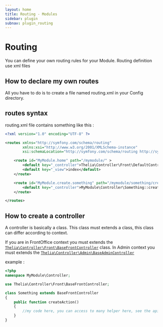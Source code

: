 ```yaml
---
layout: home
title: Routing - Modules
sidebar: plugin
subnav: plugin_routing
---
```


# Routing

You can define your own routing rules for your Module.
Routing definition use xml files

## How to declare my own routes

All you have to do is to create a file named routing.xml in your Config directory.

## routes syntax

routing.xml file contains something like this :

```xml
<?xml version="1.0" encoding="UTF-8" ?>

<routes xmlns="http://symfony.com/schema/routing"
        xmlns:xsi="http://www.w3.org/2001/XMLSchema-instance"
        xsi:schemaLocation="http://symfony.com/schema/routing http://symfony.com/schema/routing/routing-1.0.xsd">

    <route id="MyModule.home" path="/mymodule/" >
        <default key="_controller">Thelia\Controller\Front\DefaultController::noAction</default>
        <default key="_view">index</default>
    </route>

    <route id="MyModule.create.something" path="/mymodule/something/create">
        <default key="_controller">MyModule\Controller\Something::createAction</default>
    </route>

</routes>
```

## How to create a controller

A controller is basically a class. This class must extends a class, this class can differ according to context.

If you are in FrontOffice context you must extends the [`Thelia\Controller\Front\BaseFrontController`](/api/classes/Thelia.Controller.Front.BaseFrontController.html) class. In Admin context
you must extends the [`Thelia\Controller\Admin\BaseAdminController`](http://localhost:4000/api/classes/Thelia.Controller.Admin.BaseAdminController.html)

example :

```php
<?php
namespace MyModule\Controller;

use Thelia\Controller\Front\BaseFrontController;

class Something extends BaseFrontController
{
    public function createAction()
    {
        //my code here, you can access to many helper here, see the api
    }
}
```